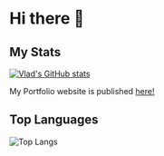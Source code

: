 # Hi there 👋

## My Stats
[![Vlad's GitHub stats](https://github-readme-stats.vercel.app/api?username=VladSydorets&show_icons=true&theme=one_dark_pro&rank_icon=github)](https://github.com/anuraghazra/github-readme-stats)

My Portfolio website is published <a href="https://syncdoth.github.io" target="_blank">here!</a>

## Top Languages
![Top Langs](https://github-readme-stats.vercel.app/api/top-langs/?username=VladSydorets&layout=compact&theme=one_dark_pro&hide_rank=true)
